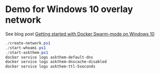 # Demo for Windows 10 overlay network

See blog post [Getting started with Docker Swarm-mode on Windows 10](https://stefanscherer.github.io/docker-swarm-mode-windows10/)

```powershell
./create-network.ps1
./start-whoami.ps1
./start-askthem.ps1
docker service logs askthem-default-dns
docker service logs askthem-dnscache-disabled
docker service logs askthem-ttl-5seconds
```
